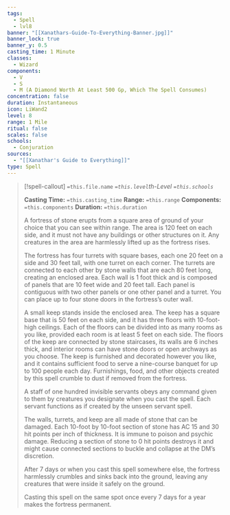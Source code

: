 ```yaml
---
tags:
  - Spell
  - lvl8
banner: "[[Xanathars-Guide-To-Everything-Banner.jpg]]"
banner_lock: true
banner_y: 0.5
casting_time: 1 Minute
classes:
  - Wizard
components:
  - V
  - S
  - M (A Diamond Worth At Least 500 Gp, Which The Spell Consumes)
concentration: false
duration: Instantaneous
icon: LiWand2
level: 8
range: 1 Mile
ritual: false
scales: false
schools:
  - Conjuration
sources:
  - "[[Xanathar's Guide to Everything]]"
type: Spell
---
```

>[!spell-callout] `=this.file.name`
>*`=this.level`th-Level `=this.schools`*
>
>**Casting Time:** `=this.casting_time`
>**Range:** `=this.range`
>**Components:** `=this.components`
>**Duration:** `=this.duration`
>
>A fortress of stone erupts from a square area of ground of your choice that you can see within range. The area is 120 feet on each side, and it must not have any buildings or other structures on it. Any creatures in the area are harmlessly lifted up as the fortress rises.
>
>The fortress has four turrets with square bases, each one 20 feet on a side and 30 feet tall, with one turret on each corner. The turrets are connected to each other by stone walls that are each 80 feet long, creating an enclosed area. Each wall is 1 foot thick and is composed of panels that are 10 feet wide and 20 feet tall. Each panel is contiguous with two other panels or one other panel and a turret. You can place up to four stone doors in the fortress’s outer wall.
>
>A small keep stands inside the enclosed area. The keep has a square base that is 50 feet on each side, and it has three floors with 10-foot-high ceilings. Each of the floors can be divided into as many rooms as you like, provided each room is at least 5 feet on each side. The floors of the keep are connected by stone staircases, its walls are 6 inches thick, and interior rooms can have stone doors or open archways as you choose. The keep is furnished and decorated however you like, and it contains sufficient food to serve a nine-course banquet for up to 100 people each day. Furnishings, food, and other objects created by this spell crumble to dust if removed from the fortress.
>
>A staff of one hundred invisible servants obeys any command given to them by creatures you designate when you cast the spell. Each servant functions as if created by the unseen servant spell.
>
>The walls, turrets, and keep are all made of stone that can be damaged. Each 10-foot by 10-foot section of stone has AC 15 and 30 hit points per inch of thickness. It is immune to poison and psychic damage. Reducing a section of stone to 0 hit points destroys it and might cause connected sections to buckle and collapse at the DM’s discretion.
>
>After 7 days or when you cast this spell somewhere else, the fortress harmlessly crumbles and sinks back into the ground, leaving any creatures that were inside it safely on the ground.
>
>Casting this spell on the same spot once every 7 days for a year makes the fortress permanent.
>
>
